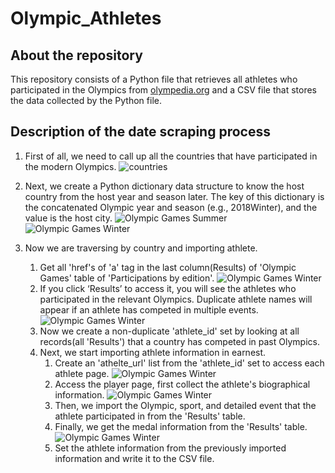# Olympic_Athletes

## About the repository
This repository consists of a Python file that retrieves all athletes who participated in the Olympics from [olympedia.org](http://www.olympedia.org/) and a CSV file that stores the data collected by the Python file.

## Description of the date scraping process
1. First of all, we need to call up all the countries that have participated in the modern Olympics.
![countries](https://drive.google.com/uc?export=view&id=123lYQUfNfYIe35YMWWqMj3Is9D8Bz4zh)


2. Next, we create a Python dictionary data structure to know the host country from the host year and season later. The key of this dictionary is the concatenated Olympic year and season (e.g., 2018Winter), and the value is the host city.
![Olympic Games Summer](https://drive.google.com/uc?export=view&id=1nA5n0jaHgL7GYf1Y2TvZYVunFXWn0Z8Y)
![Olympic Games Winter](https://drive.google.com/uc?export=view&id=1lnHeAzstGe38yjvoWH17jIzYQymmrOZu)

3. Now we are traversing by country and importing athlete.
    1. Get all 'href's of 'a' tag in the last column(Results) of 'Olympic Games' table of 'Participations by edition'.
    ![Olympic Games Winter](https://drive.google.com/uc?export=view&id=1hxLoibKc9HgsivyN4cKcjbilJsxkLCN8)
    2. If you click ‘Results’ to access it, you will see the athletes who participated in the relevant Olympics. Duplicate athlete names will appear if an athlete has competed in multiple events.
    ![Olympic Games Winter](https://drive.google.com/uc?export=view&id=1ETDZrNl2-Aie9RKuhLqCgmC0P3SzEL0P)
    3. Now we create a non-duplicate 'athlete_id' set by looking at all records(all 'Results') that a country has competed in past Olympics.
    4. Next, we start importing athlete information in earnest.
        1. Create an 'athelte_url' list from the 'athlete_id' set to access each athlete page.
        ![Olympic Games Winter](https://drive.google.com/uc?export=view&id=15wyO4z4s7t1-kv-8JqrdlkCcfQs-pkrj)
        2. Access the player page, first collect the athlete's biographical information.
        ![Olympic Games Winter](https://drive.google.com/uc?export=view&id=1JxoaZKKk63l0xeA0lXn53eORABka-CG3)
        3. Then, we import the Olympic, sport, and detailed event that the athlete participated in from the 'Results' table.
        4. Finally, we get the medal information from the 'Results' table.
        ![Olympic Games Winter](https://drive.google.com/uc?export=view&id=1lWXSX2Mqol9jwMa8rV-wznS1XS93wBQp)
        5. Set the athlete information from the previously imported information and write it to the CSV file.
